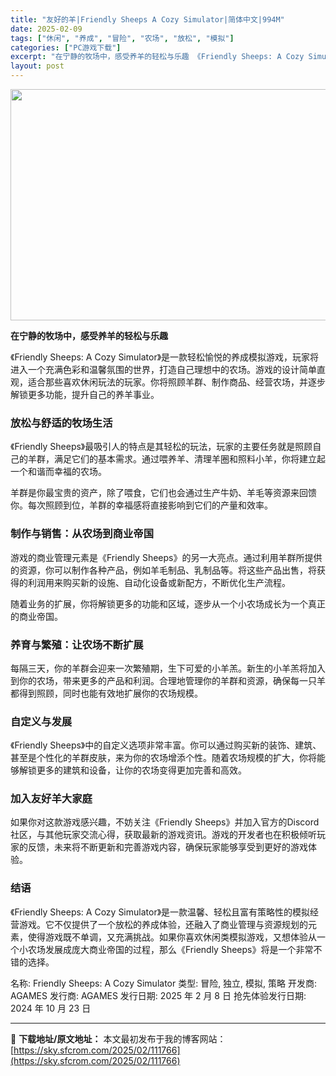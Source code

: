 ```yaml
---
title: "友好的羊|Friendly Sheeps A Cozy Simulator|简体中文|994M"
date: 2025-02-09
tags: ["休闲", "养成", "冒险", "农场", "放松", "模拟"]
categories: ["PC游戏下载"]
excerpt: "在宁静的牧场中，感受养羊的轻松与乐趣 《Friendly Sheeps: A Cozy Simulator》是一款轻松愉悦的养成模拟游戏，玩家将进入一个充满色彩和温馨氛围的世界，打造自己理想中的农场。游戏的设计简单直观，适合那些喜欢休闲玩法的玩家。你将照顾羊群、制作商品、经营农场，并逐步解锁更多功能&hellip;"
layout: post
---
```


<img class="aligncenter size-full wp-image-111767" src="https://sky.sfcrom.com/wp-content/uploads/2025/02/2025020901390732.webp" alt="" width="660" height="370" />

<strong>在宁静的牧场中，感受养羊的轻松与乐趣</strong>

《Friendly Sheeps: A Cozy Simulator》是一款轻松愉悦的养成模拟游戏，玩家将进入一个充满色彩和温馨氛围的世界，打造自己理想中的农场。游戏的设计简单直观，适合那些喜欢休闲玩法的玩家。你将照顾羊群、制作商品、经营农场，并逐步解锁更多功能，提升自己的养羊事业。
<h3>放松与舒适的牧场生活</h3>
《Friendly Sheeps》最吸引人的特点是其轻松的玩法，玩家的主要任务就是照顾自己的羊群，满足它们的基本需求。通过喂养羊、清理羊圈和照料小羊，你将建立起一个和谐而幸福的农场。

羊群是你最宝贵的资产，除了喂食，它们也会通过生产牛奶、羊毛等资源来回馈你。每次照顾到位，羊群的幸福感将直接影响到它们的产量和效率。
<h3>制作与销售：从农场到商业帝国</h3>
游戏的商业管理元素是《Friendly Sheeps》的另一大亮点。通过利用羊群所提供的资源，你可以制作各种产品，例如羊毛制品、乳制品等。将这些产品出售，将获得的利润用来购买新的设施、自动化设备或新配方，不断优化生产流程。

随着业务的扩展，你将解锁更多的功能和区域，逐步从一个小农场成长为一个真正的商业帝国。
<h3>养育与繁殖：让农场不断扩展</h3>
每隔三天，你的羊群会迎来一次繁殖期，生下可爱的小羊羔。新生的小羊羔将加入到你的农场，带来更多的产品和利润。合理地管理你的羊群和资源，确保每一只羊都得到照顾，同时也能有效地扩展你的农场规模。
<h3>自定义与发展</h3>
《Friendly Sheeps》中的自定义选项非常丰富。你可以通过购买新的装饰、建筑、甚至是个性化的羊群皮肤，来为你的农场增添个性。随着农场规模的扩大，你将能够解锁更多的建筑和设备，让你的农场变得更加完善和高效。
<h3>加入友好羊大家庭</h3>
如果你对这款游戏感兴趣，不妨关注《Friendly Sheeps》并加入官方的Discord社区，与其他玩家交流心得，获取最新的游戏资讯。游戏的开发者也在积极倾听玩家的反馈，未来将不断更新和完善游戏内容，确保玩家能够享受到更好的游戏体验。
<h3>结语</h3>
《Friendly Sheeps: A Cozy Simulator》是一款温馨、轻松且富有策略性的模拟经营游戏。它不仅提供了一个放松的养成体验，还融入了商业管理与资源规划的元素，使得游戏既不单调，又充满挑战。如果你喜欢休闲类模拟游戏，又想体验从一个小农场发展成庞大商业帝国的过程，那么《Friendly Sheeps》将是一个非常不错的选择。

名称: Friendly Sheeps: A Cozy Simulator
类型: 冒险, 独立, 模拟, 策略
开发商: AGAMES
发行商: AGAMES
发行日期: 2025 年 2 月 8 日
抢先体验发行日期: 2024 年 10 月 23 日

---
📖 **下载地址/原文地址：** 本文最初发布于我的博客网站：[https://sky.sfcrom.com/2025/02/111766](https://sky.sfcrom.com/2025/02/111766)
